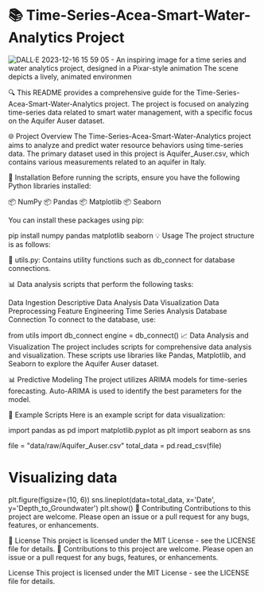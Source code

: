 # 📚 Time-Series-Acea-Smart-Water-Analytics Project

![DALL·E 2023-12-16 15 59 05 - An inspiring image for a time series and water analytics project, designed in a Pixar-style animation  The scene depicts a lively, animated environmen](https://github.com/Munchkinland/Time-Series-Acea-Smart-Water-Analytics-/assets/92251234/93109375-164a-4c1e-8f22-b43f4bb06cd4)

🔍 This README provides a comprehensive guide for the Time-Series-Acea-Smart-Water-Analytics project. The project is focused on analyzing time-series data related to smart water management, with a specific focus on the Aquifer Auser dataset.

🌐 Project Overview
The Time-Series-Acea-Smart-Water-Analytics project aims to analyze and predict water resource behaviors using time-series data. The primary dataset used in this project is Aquifer_Auser.csv, which contains various measurements related to an aquifer in Italy.

🔧 Installation
Before running the scripts, ensure you have the following Python libraries installed:

📦 NumPy
📦 Pandas
📦 Matplotlib
📦 Seaborn

You can install these packages using pip:

pip install numpy pandas matplotlib seaborn
💡 Usage
The project structure is as follows:

📁 utils.py: Contains utility functions such as db_connect for database connections.

📊 Data analysis scripts that perform the following tasks:

Data Ingestion
Descriptive Data Analysis
Data Visualization
Data Preprocessing
Feature Engineering
Time Series Analysis
Database Connection
To connect to the database, use:

from utils import db_connect
engine = db_connect()
📈 Data Analysis and Visualization
The project includes scripts for comprehensive data analysis and visualization. These scripts use libraries like Pandas, Matplotlib, and Seaborn to explore the Aquifer Auser dataset.

📊 Predictive Modeling
The project utilizes ARIMA models for time-series forecasting. Auto-ARIMA is used to identify the best parameters for the model.

📜 Example Scripts
Here is an example script for data visualization:

import pandas as pd
import matplotlib.pyplot as plt
import seaborn as sns

file = "data/raw/Aquifer_Auser.csv"
total_data = pd.read_csv(file)

# Visualizing data
plt.figure(figsize=(10, 6))
sns.lineplot(data=total_data, x='Date', y='Depth_to_Groundwater')
plt.show()
🤝 Contributing
Contributions to this project are welcome. Please open an issue or a pull request for any bugs, features, or enhancements.

📄 License
This project is licensed under the MIT License - see the LICENSE file for details. 📝
Contributions to this project are welcome. Please open an issue or a pull request for any bugs, features, or enhancements.

License
This project is licensed under the MIT License - see the LICENSE file for details.

